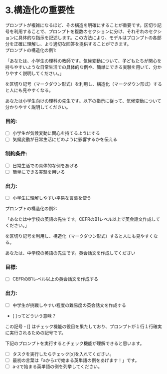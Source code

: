 # 3.構造化の重要性

プロンプトが複雑になるほど、その構造を明確にすることが重要です。区切り記号を利用することで、プロンプトを複数のセクションに分け、それぞれのセクションに具体的な指示を記述します。この方法により、モデルはプロンプトの各部分を正確に理解し、より適切な回答を提供することができます。  
プロンプトの構造化の例1:  

「あなたは、小学生の理科の教師です。気候変動について、子どもたちが関心を持ちやすいような日常生活での具体的な例や、簡単にできる実験を用いて、分かりやすく説明してください。」

を区切り記号（マークダウン形式）を利用し、構造化（マークダウン形式）すると人にも見やすくなる。

あなたは小学生向けの理科の先生です。以下の指示に従って、気候変動について分かりやすく説明してください。
### 目的:
- [ ] 小学生が気候変動に関心を持てるようにする
- [ ] 気候変動が日常生活にどのように影響するかを伝える
### 制約条件:
- [ ] 日常生活での具体的な例をあげる
- [ ] 簡単にできる実験を用いる
### 出力:
- [ ] 小学生に理解しやすい平易な言葉を使う

プロンプトの構造化の例2:

「あなたは中学校の英語の先生です。CEFRのB1レベル以上で英会話文作成してください。」

を区切り記号を利用し、構造化（マークダウン形式）すると人にも見やすくなる。

あなたは、中学校の英語の先生です。英会話文を作成してください

### 目標:
- [ ] CEFRのB1レベル以上の英会話文を作成する
### 出力:
- [ ] 中学生が挑戦しやすい程度の難易度の英会話文を作成する

- [ ]ってどういう意味？

この記号 - [] はチェック機能の役目を果たしており、プロンプトが１行１行確実に実行されるための記号です。

下記のプロンプトを実行するとチェック機能が理解できると思います。

- [ ] タスクを実行したらチェック[x]を入れてください。
- [ ] 最初の言葉は「aからzで始まる英単語の例をあげます！」です。
- [ ] a-zで始まる英単語の例を列挙してください。
